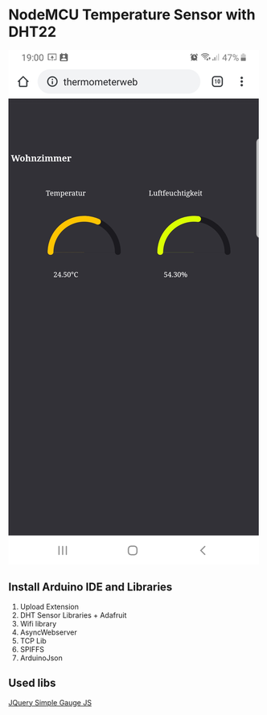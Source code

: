 # NodeMCU Temperature Sensor with DHT22

![Screenshot](img/smartphone_screenshot.jpg)

## Install Arduino IDE and Libraries

1. Upload Extension
2. DHT Sensor Libraries + Adafruit
3. Wifi library
4. AsyncWebserver
5. TCP Lib
6. SPIFFS
7. ArduinoJson

## Used libs

[JQuery Simple Gauge JS](https://www.jqueryscript.net/chart-graph/progress-gauge-simplegauge.html)
